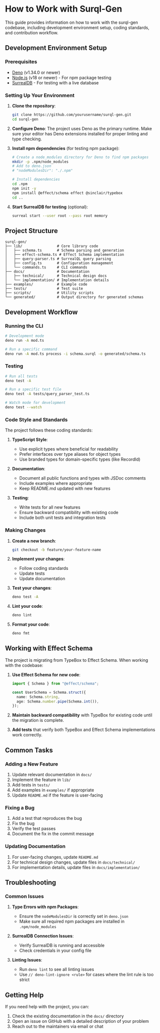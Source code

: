 # How to Work with Surql-Gen

This guide provides information on how to work with the surql-gen codebase,
including development environment setup, coding standards, and contribution
workflow.

## Development Environment Setup

### Prerequisites

- [Deno](https://deno.land/) (v1.34.0 or newer)
- [Node.js](https://nodejs.org/) (v18 or newer) - For npm package testing
- [SurrealDB](https://surrealdb.com/) - For testing with a live database

### Setting Up Your Environment

1. **Clone the repository**:
   ```bash
   git clone https://github.com/yourusername/surql-gen.git
   cd surql-gen
   ```

2. **Configure Deno**: The project uses Deno as the primary runtime. Make sure
   your editor has Deno extensions installed for proper linting and type
   checking.

3. **Install npm dependencies** (for testing npm package):
   ```bash
   # Create a node_modules directory for Deno to find npm packages
   mkdir -p .npm/node_modules
   # Add to deno.json
   # "nodeModulesDir": "./.npm"

   # Install dependencies
   cd .npm
   npm init -y
   npm install @effect/schema effect @sinclair/typebox
   cd ..
   ```

4. **Start SurrealDB for testing** (optional):
   ```bash
   surreal start --user root --pass root memory
   ```

## Project Structure

```
surql-gen/
├── lib/                # Core library code
│   ├── schema.ts       # Schema parsing and generation
│   ├── effect-schema.ts # Effect Schema implementation
│   ├── query-parser.ts # SurrealQL query parsing
│   ├── config.ts       # Configuration management
│   └── commands.ts     # CLI commands
├── docs/               # Documentation
│   ├── technical/      # Technical design docs
│   └── implementation/ # Implementation details
├── examples/           # Example code
├── tests/              # Test suite
├── scripts/            # Utility scripts
└── generated/          # Output directory for generated schemas
```

## Development Workflow

### Running the CLI

```bash
# Development mode
deno run -A mod.ts

# Run a specific command
deno run -A mod.ts process -i schema.surql -o generated/schema.ts
```

### Testing

```bash
# Run all tests
deno test -A

# Run a specific test file
deno test -A tests/query_parser_test.ts

# Watch mode for development
deno test --watch
```

### Code Style and Standards

The project follows these coding standards:

1. **TypeScript Style**:
   - Use explicit types where beneficial for readability
   - Prefer interfaces over type aliases for object types
   - Use branded types for domain-specific types (like RecordId)

2. **Documentation**:
   - Document all public functions and types with JSDoc comments
   - Include examples where appropriate
   - Keep README.md updated with new features

3. **Testing**:
   - Write tests for all new features
   - Ensure backward compatibility with existing code
   - Include both unit tests and integration tests

### Making Changes

1. **Create a new branch**:
   ```bash
   git checkout -b feature/your-feature-name
   ```

2. **Implement your changes**:
   - Follow coding standards
   - Update tests
   - Update documentation

3. **Test your changes**:
   ```bash
   deno test -A
   ```

4. **Lint your code**:
   ```bash
   deno lint
   ```

5. **Format your code**:
   ```bash
   deno fmt
   ```

## Working with Effect Schema

The project is migrating from TypeBox to Effect Schema. When working with the
codebase:

1. **Use Effect Schema for new code**:
   ```typescript
   import { Schema } from "@effect/schema";

   const UserSchema = Schema.struct({
     name: Schema.string,
     age: Schema.number.pipe(Schema.int()),
   });
   ```

2. **Maintain backward compatibility** with TypeBox for existing code until the
   migration is complete.

3. **Add tests** that verify both TypeBox and Effect Schema implementations work
   correctly.

## Common Tasks

### Adding a New Feature

1. Update relevant documentation in `docs/`
2. Implement the feature in `lib/`
3. Add tests in `tests/`
4. Add examples in `examples/` if appropriate
5. Update `README.md` if the feature is user-facing

### Fixing a Bug

1. Add a test that reproduces the bug
2. Fix the bug
3. Verify the test passes
4. Document the fix in the commit message

### Updating Documentation

1. For user-facing changes, update `README.md`
2. For technical design changes, update files in `docs/technical/`
3. For implementation details, update files in `docs/implementation/`

## Troubleshooting

### Common Issues

1. **Type Errors with npm Packages**:
   - Ensure the `nodeModulesDir` is correctly set in `deno.json`
   - Make sure all required npm packages are installed in `.npm/node_modules`

2. **SurrealDB Connection Issues**:
   - Verify SurrealDB is running and accessible
   - Check credentials in your config file

3. **Linting Issues**:
   - Run `deno lint` to see all linting issues
   - Use `// deno-lint-ignore <rule>` for cases where the lint rule is too
     strict

## Getting Help

If you need help with the project, you can:

1. Check the existing documentation in the `docs/` directory
2. Open an issue on GitHub with a detailed description of your problem
3. Reach out to the maintainers via email or chat
